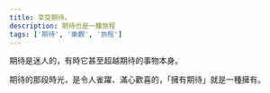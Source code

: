 ```yaml
---
title: 享受期待。
description: 期待也是一種旅程
tags: ['期待', '樂觀', '旅程']
---
```

期待是迷人的，有時它甚至超越期待的事物本身。

期待的那段時光，是令人雀躍、滿心歡喜的，「擁有期待」就是一種擁有。
